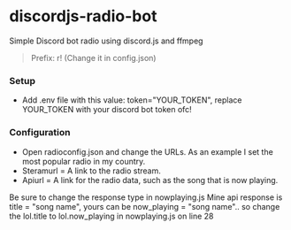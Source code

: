 # discordjs-radio-bot
Simple Discord bot radio using discord.js and ffmpeg

> Prefix: r! (Change it in config.json)

### Setup
* Add .env file with this value: token="YOUR_TOKEN", replace YOUR_TOKEN with your discord bot token ofc!

### Configuration
* Open radioconfig.json and change the URLs. As an example I set the most popular radio in my country.
* Steramurl = A link to the radio stream.
* Apiurl = A link for the radio data, such as the song that is now playing.

Be sure to change the response type in nowplaying.js 
Mine api response is title = "song name", yours can be now_playing = "song name".. so change the lol.title to lol.now_playing in nowplaying.js on line 28
